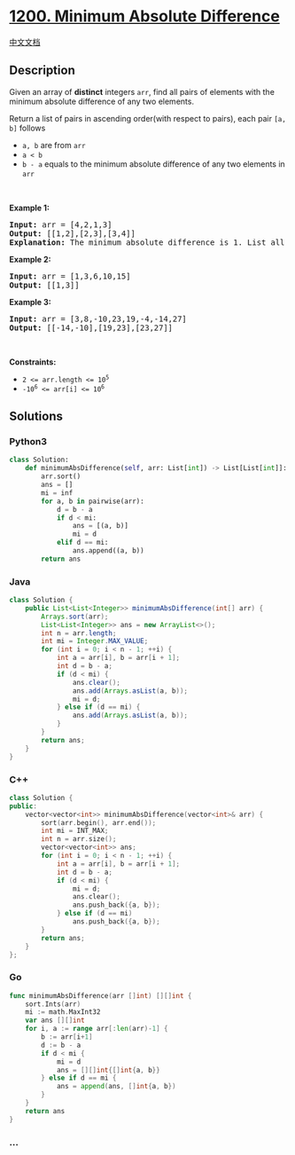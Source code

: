 # [1200. Minimum Absolute Difference](https://leetcode.com/problems/minimum-absolute-difference)

[中文文档](/solution/1200-1299/1200.Minimum%20Absolute%20Difference/README.md)

## Description

<p>Given an array of <strong>distinct</strong> integers <code>arr</code>, find all pairs of elements with the minimum absolute difference of any two elements.</p>

<p>Return a list of pairs in ascending order(with respect to pairs), each pair <code>[a, b]</code> follows</p>

<ul>
	<li><code>a, b</code> are from <code>arr</code></li>
	<li><code>a &lt; b</code></li>
	<li><code>b - a</code> equals to the minimum absolute difference of any two elements in <code>arr</code></li>
</ul>

<p>&nbsp;</p>
<p><strong class="example">Example 1:</strong></p>

<pre>
<strong>Input:</strong> arr = [4,2,1,3]
<strong>Output:</strong> [[1,2],[2,3],[3,4]]
<strong>Explanation: </strong>The minimum absolute difference is 1. List all pairs with difference equal to 1 in ascending order.</pre>

<p><strong class="example">Example 2:</strong></p>

<pre>
<strong>Input:</strong> arr = [1,3,6,10,15]
<strong>Output:</strong> [[1,3]]
</pre>

<p><strong class="example">Example 3:</strong></p>

<pre>
<strong>Input:</strong> arr = [3,8,-10,23,19,-4,-14,27]
<strong>Output:</strong> [[-14,-10],[19,23],[23,27]]
</pre>

<p>&nbsp;</p>
<p><strong>Constraints:</strong></p>

<ul>
	<li><code>2 &lt;= arr.length &lt;= 10<sup>5</sup></code></li>
	<li><code>-10<sup>6</sup> &lt;= arr[i] &lt;= 10<sup>6</sup></code></li>
</ul>

## Solutions

<!-- tabs:start -->

### **Python3**

```python
class Solution:
    def minimumAbsDifference(self, arr: List[int]) -> List[List[int]]:
        arr.sort()
        ans = []
        mi = inf
        for a, b in pairwise(arr):
            d = b - a
            if d < mi:
                ans = [(a, b)]
                mi = d
            elif d == mi:
                ans.append((a, b))
        return ans
```

### **Java**

```java
class Solution {
    public List<List<Integer>> minimumAbsDifference(int[] arr) {
        Arrays.sort(arr);
        List<List<Integer>> ans = new ArrayList<>();
        int n = arr.length;
        int mi = Integer.MAX_VALUE;
        for (int i = 0; i < n - 1; ++i) {
            int a = arr[i], b = arr[i + 1];
            int d = b - a;
            if (d < mi) {
                ans.clear();
                ans.add(Arrays.asList(a, b));
                mi = d;
            } else if (d == mi) {
                ans.add(Arrays.asList(a, b));
            }
        }
        return ans;
    }
}
```

### **C++**

```cpp
class Solution {
public:
    vector<vector<int>> minimumAbsDifference(vector<int>& arr) {
        sort(arr.begin(), arr.end());
        int mi = INT_MAX;
        int n = arr.size();
        vector<vector<int>> ans;
        for (int i = 0; i < n - 1; ++i) {
            int a = arr[i], b = arr[i + 1];
            int d = b - a;
            if (d < mi) {
                mi = d;
                ans.clear();
                ans.push_back({a, b});
            } else if (d == mi)
                ans.push_back({a, b});
        }
        return ans;
    }
};
```

### **Go**

```go
func minimumAbsDifference(arr []int) [][]int {
	sort.Ints(arr)
	mi := math.MaxInt32
	var ans [][]int
	for i, a := range arr[:len(arr)-1] {
		b := arr[i+1]
		d := b - a
		if d < mi {
			mi = d
			ans = [][]int{[]int{a, b}}
		} else if d == mi {
			ans = append(ans, []int{a, b})
		}
	}
	return ans
}
```

### **...**

```

```

<!-- tabs:end -->
